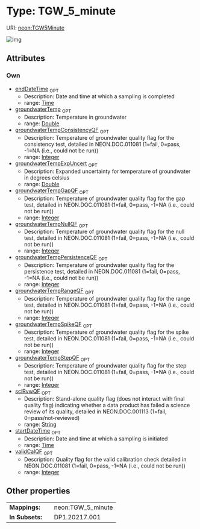 
# Type: TGW_5_minute




URI: [neon:TGW5Minute](https://data.neonscience.org/TGW5Minute)


![img](http://yuml.me/diagram/nofunky;dir:TB/class/[TGW5Minute&#124;groundwaterTemp:double%20%3F;startDateTime:time%20%3F;endDateTime:time%20%3F;groundwaterTempExpUncert:double%20%3F;groundwaterTempRangeQF:integer%20%3F;groundwaterTempPersistenceQF:integer%20%3F;groundwaterTempStepQF:integer%20%3F;groundwaterTempNullQF:integer%20%3F;groundwaterTempGapQF:integer%20%3F;groundwaterTempConsistencyQF:integer%20%3F;groundwaterTempSpikeQF:integer%20%3F;validCalQF:integer%20%3F;sciRvwQF:string%20%3F])

## Attributes


### Own

 * [endDateTime](endDateTime.md)  <sub>OPT</sub>
    * Description: Date and time at which a sampling is completed
    * range: [Time](types/Time.md)
 * [groundwaterTemp](groundwaterTemp.md)  <sub>OPT</sub>
    * Description: Temperature in groundwater
    * range: [Double](types/Double.md)
 * [groundwaterTempConsistencyQF](groundwaterTempConsistencyQF.md)  <sub>OPT</sub>
    * Description: Temperature of groundwater quality flag for the consistency test, detailed in NEON.DOC.011081 (1=fail, 0=pass, -1=NA (i.e., could not be run))
    * range: [Integer](types/Integer.md)
 * [groundwaterTempExpUncert](groundwaterTempExpUncert.md)  <sub>OPT</sub>
    * Description: Expanded uncertainty for temperature of groundwater in degrees celsius
    * range: [Double](types/Double.md)
 * [groundwaterTempGapQF](groundwaterTempGapQF.md)  <sub>OPT</sub>
    * Description: Temperature of groundwater quality flag for the gap test, detailed in NEON.DOC.011081 (1=fail, 0=pass, -1=NA (i.e., could not be run))
    * range: [Integer](types/Integer.md)
 * [groundwaterTempNullQF](groundwaterTempNullQF.md)  <sub>OPT</sub>
    * Description: Temperature of groundwater quality flag for the null test, detailed in NEON.DOC.011081 (1=fail, 0=pass, -1=NA (i.e., could not be run))
    * range: [Integer](types/Integer.md)
 * [groundwaterTempPersistenceQF](groundwaterTempPersistenceQF.md)  <sub>OPT</sub>
    * Description: Temperature of groundwater quality flag for the persistence test, detailed in NEON.DOC.011081 (1=fail, 0=pass, -1=NA (i.e., could not be run))
    * range: [Integer](types/Integer.md)
 * [groundwaterTempRangeQF](groundwaterTempRangeQF.md)  <sub>OPT</sub>
    * Description: Temperature of groundwater quality flag for the range test, detailed in NEON.DOC.011081 (1=fail, 0=pass, -1=NA (i.e., could not be run))
    * range: [Integer](types/Integer.md)
 * [groundwaterTempSpikeQF](groundwaterTempSpikeQF.md)  <sub>OPT</sub>
    * Description: Temperature of groundwater quality flag for the spike test, detailed in NEON.DOC.011081 (1=fail, 0=pass, -1=NA (i.e., could not be run))
    * range: [Integer](types/Integer.md)
 * [groundwaterTempStepQF](groundwaterTempStepQF.md)  <sub>OPT</sub>
    * Description: Temperature of groundwater quality flag for the step test, detailed in NEON.DOC.011081 (1=fail, 0=pass, -1=NA (i.e., could not be run))
    * range: [Integer](types/Integer.md)
 * [sciRvwQF](sciRvwQF.md)  <sub>OPT</sub>
    * Description: Stand-alone quality flag (does not interact with final quality flag) indicating whether a data product has failed a science review of its quality, detailed in NEON.DOC.001113 (1=fail, 0=pass/not-reviewed)
    * range: [String](types/String.md)
 * [startDateTime](startDateTime.md)  <sub>OPT</sub>
    * Description: Date and time at which a sampling is initiated
    * range: [Time](types/Time.md)
 * [validCalQF](validCalQF.md)  <sub>OPT</sub>
    * Description: Quality flag for the valid calibration check detailed in NEON.DOC.011081 (1=fail, 0=pass, -1=NA (i.e., could not be run))
    * range: [Integer](types/Integer.md)

## Other properties

|  |  |  |
| --- | --- | --- |
| **Mappings:** | | neon:TGW_5_minute |
| **In Subsets:** | | DP1.20217.001 |

